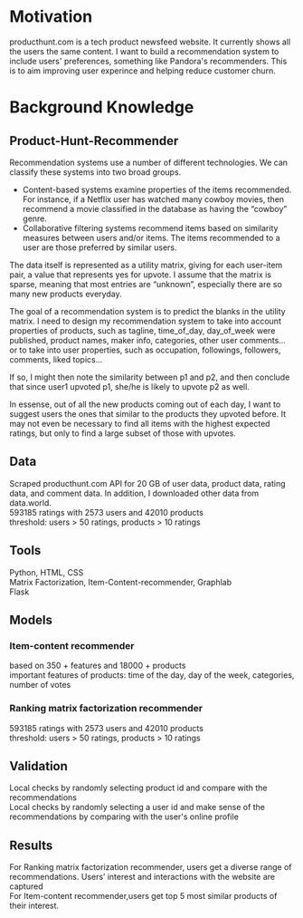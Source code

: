 # Motivation
producthunt.com is a tech product newsfeed website. It currently shows all the users the same content. I want to build a recommendation system to include users' preferences, something like Pandora's recommenders. This is to aim improving user experince and helping reduce customer churn.

# Background Knowledge
## Product-Hunt-Recommender
Recommendation systems use a number of different technologies. We can classify these systems into two broad groups.

- Content-based systems examine properties of the items recommended. For
instance, if a Netflix user has watched many cowboy movies, then recommend a movie classified in the database as having the “cowboy” genre.
- Collaborative filtering systems recommend items based on similarity measures between users and/or items. The items recommended to a user are those preferred by similar users.

The data itself is represented as a utility matrix, giving for each user-item pair, a value that represents
yes for upvote. I assume that the matrix is sparse, meaning that most entries are “unknown”, especially there are 
so many new products everyday. 

The goal of a recommendation system is to predict the blanks in the utility
matrix. I need to design my recommendation system to take into account properties of products, such as tagline,
time_of_day, day_of_week were published, product names, maker info, categories, other user comments...
or to take into user properties, such as occupation, followings, followers, comments, liked topics... 

If so, I might then note the similarity between p1 and p2, and then conclude that since user1 upvoted p1, she/he
is likely to upvote p2 as well. 

In essense, out of all the new products coming out of each day, I want to suggest users the ones that similar to the products they upvoted before. It may not even be necessary to find all items with the highest expected
ratings, but only to find a large subset of those with upvotes.

## Data
Scraped producthunt.com API for 20 GB of user data, product data, rating data, and comment data. In addition, I downloaded other data from data.world.<br>
593185 ratings with 2573 users and 42010 products<br>
threshold: users > 50 ratings, products > 10 ratings

## Tools
Python, HTML, CSS<br>
Matrix Factorization, Item-Content-recommender, Graphlab<br>
Flask 

## Models
### Item-content recommender 
based on 350 + features and 18000 + products<br>
important features of products: time of the day, day of the week, categories, number of votes

### Ranking matrix factorization recommender
593185 ratings with 2573 users and 42010 products <br>
threshold: users > 50 ratings, products > 10 ratings

## Validation
Local checks by randomly selecting product id and compare with the recommendations<br> 
Local checks by randomly selecting a user id and make sense of the recommendations by comparing with the user's online profile 

## Results
For Ranking matrix factorization recommender, users get a diverse range of recommendations. Users’ interest and interactions with the website are captured<br>
For Item-content recommender,users get top 5 most similar products of
their interest.  
